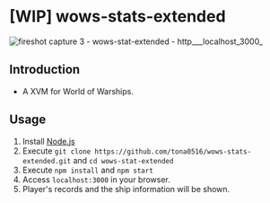 # [WIP] wows-stats-extended

![fireshot capture 3 - wows-stat-extended - http___localhost_3000_](https://user-images.githubusercontent.com/6896790/43834226-55aa2580-9b48-11e8-93f6-167da5216750.png)

## Introduction
- A XVM for World of Warships.

## Usage
1. Install [Node.js](https://nodejs.org/)
1. Execute `git clone https://github.com/tona0516/wows-stats-extended.git` and `cd wows-stat-extended`
1. Execute `npm install` and `npm start`
1. Access `localhost:3000` in your browser.
1. Player's records and the ship information will be shown. 
